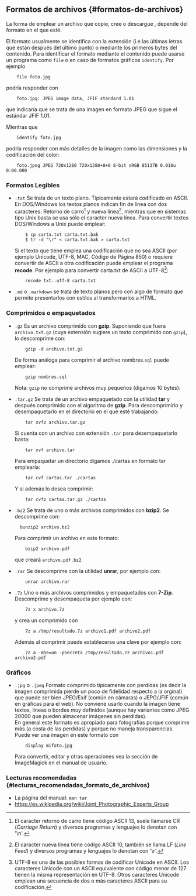 ## Formatos de archivos {#formatos-de-archivos}

La forma de emplear un archivo que copie, cree o descargue , depende 
del formato en el que esté. 

El formato usualmente se identifica con la extensión (i.e las últimas 
letras que están después del último punto) o mediante los primeros bytes
del contenido.  Para identificar el formato mediante el contenido
puede usarse un programa como `file` o en caso de formatos gráficos
`identify`.  Por ejemplo

        file foto.jpg

podría responder con

        foto.jpg: JPEG image data, JFIF standard 1.01

que indicaría que se trata de una imagen en formato JPEG que sigue
el estándar JFIF 1.01.

Mientras que 

        identify foto.jpg

podria responder con más detalles de la imagen como las dimensiones
y la codificación del color:

        foto.jpeg JPEG 720x1280 720x1280+0+0 8-bit sRGB 85137B 0.010u 0:00.000


### Formatos Legibles

- `.txt` Se trata de un texto plano. Típicamente estará codificado en 
  ASCII. En DOS/Windows los textos planos indican fin de línea con dos 
  caracteres: Retorno de carro[^formatos.1] y nueva línea[^formatos.2], 
  mientras que en sistemas tipo Unix basta se usa sólo el caracter nueva 
  línea.  Para convertir textos DOS/Windows a Unix puede emplear:

          $ cp carta.txt carta.txt.bak
          $ tr -d "\r" < carta.txt.bak > carta.txt

  Si el texto que tiene emplea una codificación que no sea ASCII (por 
  ejemplo Unicode, UTF-8, MAC, Código de Página 850) o requiere convertir 
  de ASCII a otra codificación puede emplear el programa **recode**. 
  Por ejemplo para convertir carta.txt de ASCII a UTF-8[^formatos.3]:

          recode txt..utf-8 carta.txt

- `.md` o `.markdown` se trata de texto planos pero con algo 
  de formato que permite presentarlos con estilos al transformarlos
  a HTML.

[^formatos.1]: El caracter retorno de carro tiene código ASCII 13, suele 
	llamarse CR (*Carriage Return*) y diversos programas y lenguajes lo 
	denotan con '\n'.

[^formatos.2]: El caracter nueva línea tiene código ASCII 10, también se llama 
	LF (*Line Feed*) y diversos programas y lenguajes lo denotan con '\r'.

[^formatos.3]: UTF-8 es una de las posibles formas de codificar Unicode en 
	ASCII. Los caracteres Unicode con un ASCII equivalente con código menor 
	de 127 tienen la misma representación en UTF-8. Otros caracteres 
	Unicode emplean una secuencia de dos o más caracteres ASCII para su 
	codificación.

### Comprimidos o empaquetados

- `.gz` Es un archivo comprimido con **gzip**. Suponiendo que 
  fuera `archivo.txt.gz` (cuya extensión sugiere un texto comprimido 
  con `gzip`), lo descomprime con:

          gzip -d archivo.txt.gz

  De forma análoga para comprimir el archivo nombres.`sql` puede 
  emplear:

          gzip nombres.sql

  Nota: `gzip` no comprime archivos muy pequeños (digamos 10 bytes):

- `.tar.gz` Se trata de un archivo empaquetado con la utilidad **tar** 
  y después comprimido con el algoritmo de **gzip**. Para descomprimirlo 
  y desempaquetarlo en el directorio en el que esté trabajando:

          tar xvfz archivo.tar.gz

  Si cuenta con un archivo con extensión `.tar` para 
  desempaquetarlo basta:

          tar xvf archivo.tar

  Para empaquetar un directorio digamos ./cartas en formato tar emplearía:

          tar cvf cartas.tar ./cartas

  Y si además lo desea comprimir:

          tar cvfz cartas.tar.gz ./cartas

- `.bz2` Se trata de uno o más archivos comprimidos con **bzip2**.
  Se descomprime con:

        bunzip2 archivo.bz2

  Para comprimir un archivo en este formato:

          bzip2 archivo.pdf

  que creará `archivo.pdf.bz2`

- `.rar` Se descomprime con la utilidad **unrar**, por ejemplo con:

          unrar archivo.rar

- `.7z` Uno o más archivos comprimidos y empaquetados con **7-Zip**.
  Descomprime y desempaqueta por ejemplo con:

          7z x archivo.7z

  y crea un comprimido con

          7z a /tmp/resultado.7z archivo1.pdf archivo2.pdf

  Además al comprimir puede establecerse una clave por ejemplo con:

          7z a -mhe=on -pSecreta /tmp/resultado.7z archivo1.pdf archivo2.pdf

### Gráficos

- `.jpg` o `.jpeg`  Formato comprimido tipícamente con perdidas (es decir
  la imagen comprimida pierde un poco de fidelidad respecto a la orginal) 
  que puede ser bien JPEG/Exif (común en cámaras) o JEPG/JFIF (común
  en gráficas para el web). No conviene usarlo cuando la imagen tiene
  textos, lineas o bordes muy definidos (aunque hay variantes como 
  JPEG 20000 que pueden almacenar imágenes sin perdidas).  
  En general este formato es apropiado para fotografías porque comprime
  más (a costa de las perdidas) y porque no maneja transparencias. 
  Puede ver una imagen en este formato con

          display mifoto.jpg

  Para convertir, editar y otras operaciones vea la sección de
  ImageMagick en el manual de usuario.


### Lecturas recomendadas {#lecturas_recomendadas_formato_de_archivos}

* La página del manual: `man tar`
* https://es.wikipedia.org/wiki/Joint_Photographic_Experts_Group


